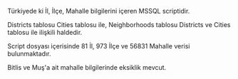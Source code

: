 Türkiyede ki İl, İlçe, Mahalle bilgilerini içeren MSSQL scriptidir.



Districts tablosu Cities tablosu ile,
Neighborhoods tablosu Districts ve Cities tablosu ile ilişkili haldedir.

Script dosyası içerisinde 81 İl, 973 İlçe ve 56831 Mahalle verisi bulunmaktadır.




Bitlis ve Muş'a ait mahalle bilgilerinde eksiklik mevcut.
